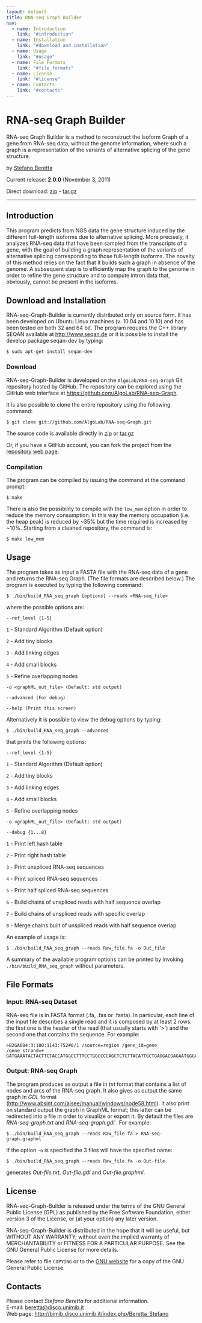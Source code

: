 ```yaml
---
layout: default
title: RNA-seq Graph Builder
nav:
  - name: Introduction
    link: "#introduction"
  - name: Installation
    link: "#download_and_installation"
  - name: Usage
    link: "#usage"
  - name: File Formats
    link: "#file_formats"
  - name: License
    link: "#license"
  - name: Contacts
    link: "#contacts"
---
```


  RNA-seq Graph Builder
==========

RNA-seq Graph Builder is a method to reconstruct the Isoform Graph of a gene from RNA-seq
data, without the genome information, where such a graph is a representation
of the variants of alternative splicing of the gene structure.


by [Stefano Beretta](http://bimib.disco.unimib.it/index.php/Beretta_Stefano)


Current release: **2.0.0** (November 3, 2011)

Direct download: [zip](https://github.com/AlgoLab/RNA-seq-Graph/zipball/v2.0.0) - [tar.gz](https://github.com/AlgoLab/RNA-seq-Graph/tarball/v2.0.0)


------------------------------------------------------------------------



## Introduction ##

This program predicts from NGS data the gene structure induced by the different 
full-length isoforms due to alternative splicing. More precisely, it analyzes 
RNA-seq data that have been sampled from the transcripts of a gene, with the goal
of building a graph representation of the variants of alternative splicing
corresponding to those full-length isoforms. The novelty of this method relies on
the fact that it builds such a graph in absence of the genome. A subsequent step 
is to efficiently map the graph to the genome in order to refine the gene structure 
and to compute intron data that, obviously, cannot be present in the isoforms.



## Download and Installation ##

RNA-seq-Graph-Builder is currently distributed only on source form.
It has been developed on Ubuntu Linux machines (v. 10.04 and
10.10) and has been tested on both 32 and 64 bit.
The program requires the C++ library SEQAN available at <http://www.seqan.de> 
or it is possible to install the develop package seqan-dev by typing:

    $ sudo apt-get install seqan-dev

### Download ###

RNA-seq-Graph-Builder is developed on the `AlgoLab/RNA-seq-Graph` Git repository hosted by
GitHub.
The repository can be explored using the GitHub web interface at
<https://github.com/AlgoLab/RNA-seq-Graph>.

It is also possible to clone the entire repository using the following
command:

    $ git clone git://github.com/AlgoLab/RNA-seq-Graph.git

The source code is available directly in [zip](https://github.com/AlgoLab/RNA-seq-Graph/zipball/v2.0.0) 
or [tar.gz](https://github.com/AlgoLab/RNA-seq-Graph/tarball/v2.0.0)
    
Or, if you have a GitHub account, you can fork the project from the
[repository web page](https://github.com/AlgoLab/RNA-seq-Graph).


### Compilation ###

The program can be compiled by issuing the command at the command
prompt:

    $ make

There is also the possibility to compile with the `low_mem` option in order to reduce the memory consumption.
In this way the memory occupation (i.e. the heap peak) is reduced by ~35% but the time required is increased by ~10%.
Starting from a cleaned repository, the command is:

    $ make low_mem

## Usage ##

The program takes as input a FASTA file with the RNA-seq data of a gene
and returns the RNA-seq Graph. (The file formats are described below.)
The program is executed by typing the following command:

    $ ./bin/build_RNA_seq_graph [options] --reads <RNA-seq_file>

where the possible options are:

    --ref_level {1-5}

 `1` - Standard Algorithm (Default option)

 `2` - Add tiny blocks

 `3` - Add linking edges

 `4` - Add small blocks

 `5` - Refine overlapping nodes

    -o <graphML_out_file> (Default: std output)

    --advanced (For debug)

    --help (Print this screen)

Alternatively it is possible to view the debug options by typing:

    $ ./bin/build_RNA_seq_graph --advanced

that prints the following options:

    --ref_level {1-5}

 `1` - Standard Algorithm (Default option)  

 `2` - Add tiny blocks  

 `3` - Add linking edges  

 `4` - Add small blocks  

 `5` - Refine overlapping nodes  

    -o <graphML_out_file> (Default: std output)

    --debug {1...8}

 `1` - Print left hash table  

 `2` - Print right hash table  

 `3` - Print unspliced RNA-seq sequences  

 `4` - Print spliced RNA-seq sequences

 `5` - Print half spliced RNA-seq sequences

 `6` - Build chains of unspliced reads with half sequence overlap

 `7` - Build chains of unspliced reads with specific overlap

 `8` - Merge chains built of unspliced reads with half sequence overlap

An example of usage is:

    $ ./bin/build_RNA_seq_graph --reads Raw_file.fa -o Out_file

A summary of the available program options can be printed by invoking
`./bin/build_RNA_seq_graph` without parameters.


## File Formats ##

### Input: RNA-seq Dataset ###

RNA-seq file is in FASTA format (.fa, .fas or .fasta).
In particular, each line of the input file describes a single
read and it is composed by at least 2 rows: the first one is the header of
the read (that usually starts with '>') and the second one that contains the
sequence. For example:

    >B2GA004:3:100:1143:752#0/1 /source=region /gene_id=gene /gene_strand=+
    GATGAAATACTACTTCTACCATGGCCTTTCCTGGCCCCAGCTCTCTTACATTGCTGAGGACGAGAATGGGAAGAT

### Output: RNA-seq Graph ###

The program produces as output a file in _txt_ format that contains
a list of nodes and arcs of the RNA-seq graph. It also gives as output 
the same graph in _GDL_ format (<http://www.absint.com/aisee/manual/windows/node58.html>).
It also print on standard output the graph in GraphML format; this latter can be 
redirected into a file in order to visualize or export it.
By default the files are _RNA-seq-graph.txt_ and _RNA-seq-graph.gdl_ .
For example:

    $ ./bin/build_RNA_seq_graph --reads Raw_file.fa > RNA-seq-graph.graphml

If the option `-o` is specified the 3 files will have the specified name:

    $ ./bin/build_RNA_seq_graph --reads Raw_file.fa -o Out-file

generates _Out-file.txt_, _Out-file.gdl_ and _Out-file.graphml_.

## License ##

RNA-seq-Graph-Builder is released under the terms of the GNU General Public License
(GPL) as published by the Free Software Foundation, either version 3 of
the License, or (at your option) any later version.

RNA-seq-Graph-Builder is distributed in the hope that it will be useful, but WITHOUT
ANY WARRANTY; without even the implied warranty of MERCHANTABILITY or
FITNESS FOR A PARTICULAR PURPOSE.
See the GNU General Public License for more details.

Please refer to file `COPYING` or to the
[GNU website](http://www.gnu.org/licenses/) for a copy of the GNU
General Public License.


## Contacts ##

Please contact *Stefano Beretta* for additional information.  
E-mail:   <beretta@disco.unimib.it>  
Web page: <http://bimib.disco.unimib.it/index.php/Beretta_Stefano>


